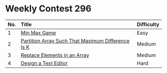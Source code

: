 # Weekly Contest 296

| No. | Title | Difficulty
|:---|:---|:---|
| 1 | [Min Max Game](https://leetcode.com/problems/min-max-game/) | Easy
| 2 | [Partition Array Such That Maximum Difference Is K](https://leetcode.com/problems/partition-array-such-that-maximum-difference-is-k/) | Medium
| 3 | [Replace Elements in an Array](https://leetcode.com/problems/replace-elements-in-an-array/) | Medium
| 4 | [Design a Text Editor](https://leetcode.com/problems/design-a-text-editor/) | Hard